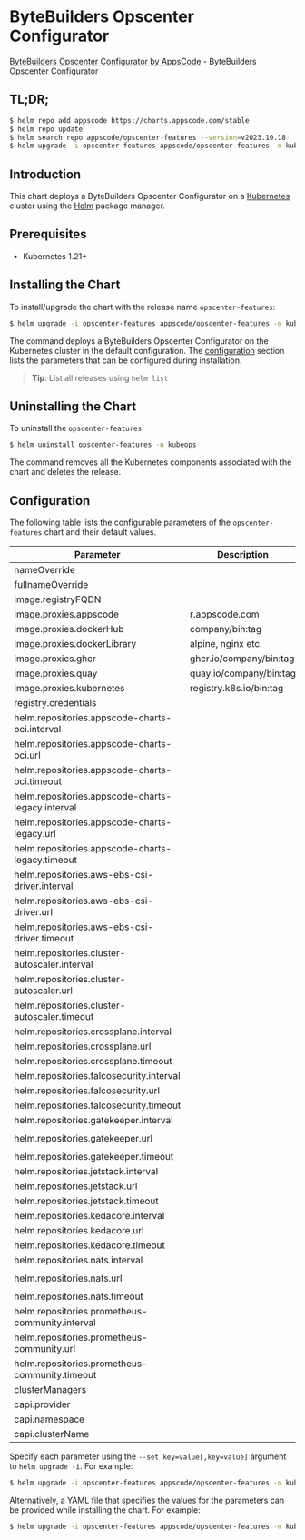 # ByteBuilders Opscenter Configurator

[ByteBuilders Opscenter Configurator by AppsCode](https://github.com/bytebuilders/installer) - ByteBuilders Opscenter Configurator

## TL;DR;

```bash
$ helm repo add appscode https://charts.appscode.com/stable
$ helm repo update
$ helm search repo appscode/opscenter-features --version=v2023.10.18
$ helm upgrade -i opscenter-features appscode/opscenter-features -n kubeops --create-namespace --version=v2023.10.18
```

## Introduction

This chart deploys a ByteBuilders Opscenter Configurator on a [Kubernetes](http://kubernetes.io) cluster using the [Helm](https://helm.sh) package manager.

## Prerequisites

- Kubernetes 1.21+

## Installing the Chart

To install/upgrade the chart with the release name `opscenter-features`:

```bash
$ helm upgrade -i opscenter-features appscode/opscenter-features -n kubeops --create-namespace --version=v2023.10.18
```

The command deploys a ByteBuilders Opscenter Configurator on the Kubernetes cluster in the default configuration. The [configuration](#configuration) section lists the parameters that can be configured during installation.

> **Tip**: List all releases using `helm list`

## Uninstalling the Chart

To uninstall the `opscenter-features`:

```bash
$ helm uninstall opscenter-features -n kubeops
```

The command removes all the Kubernetes components associated with the chart and deletes the release.

## Configuration

The following table lists the configurable parameters of the `opscenter-features` chart and their default values.

|                     Parameter                     |       Description       |                              Default                               |
|---------------------------------------------------|-------------------------|--------------------------------------------------------------------|
| nameOverride                                      |                         | <code>""</code>                                                    |
| fullnameOverride                                  |                         | <code>""</code>                                                    |
| image.registryFQDN                                |                         | <code>""</code>                                                    |
| image.proxies.appscode                            | r.appscode.com          | <code>r.appscode.com</code>                                        |
| image.proxies.dockerHub                           | company/bin:tag         | <code>""</code>                                                    |
| image.proxies.dockerLibrary                       | alpine, nginx etc.      | <code>""</code>                                                    |
| image.proxies.ghcr                                | ghcr.io/company/bin:tag | <code>ghcr.io</code>                                               |
| image.proxies.quay                                | quay.io/company/bin:tag | <code>quay.io</code>                                               |
| image.proxies.kubernetes                          | registry.k8s.io/bin:tag | <code>registry.k8s.io</code>                                       |
| registry.credentials                              |                         | <code>{}</code>                                                    |
| helm.repositories.appscode-charts-oci.interval    |                         | <code>30m0s</code>                                                 |
| helm.repositories.appscode-charts-oci.url         |                         | <code>oci://r.appscode.com/charts</code>                           |
| helm.repositories.appscode-charts-oci.timeout     |                         | <code>1m0s</code>                                                  |
| helm.repositories.appscode-charts-legacy.interval |                         | <code>30m0s</code>                                                 |
| helm.repositories.appscode-charts-legacy.url      |                         | <code>https://charts.appscode.com/stable</code>                    |
| helm.repositories.appscode-charts-legacy.timeout  |                         | <code>1m0s</code>                                                  |
| helm.repositories.aws-ebs-csi-driver.interval     |                         | <code>30m0s</code>                                                 |
| helm.repositories.aws-ebs-csi-driver.url          |                         | <code>https://kubernetes-sigs.github.io/aws-ebs-csi-driver</code>  |
| helm.repositories.aws-ebs-csi-driver.timeout      |                         | <code>1m0s</code>                                                  |
| helm.repositories.cluster-autoscaler.interval     |                         | <code>30m0s</code>                                                 |
| helm.repositories.cluster-autoscaler.url          |                         | <code>https://kubernetes.github.io/autoscaler</code>               |
| helm.repositories.cluster-autoscaler.timeout      |                         | <code>1m0s</code>                                                  |
| helm.repositories.crossplane.interval             |                         | <code>30m0s</code>                                                 |
| helm.repositories.crossplane.url                  |                         | <code>https://charts.crossplane.io/stable</code>                   |
| helm.repositories.crossplane.timeout              |                         | <code>1m0s</code>                                                  |
| helm.repositories.falcosecurity.interval          |                         | <code>30m0s</code>                                                 |
| helm.repositories.falcosecurity.url               |                         | <code>https://falcosecurity.github.io/charts</code>                |
| helm.repositories.falcosecurity.timeout           |                         | <code>1m0s</code>                                                  |
| helm.repositories.gatekeeper.interval             |                         | <code>30m0s</code>                                                 |
| helm.repositories.gatekeeper.url                  |                         | <code>https://open-policy-agent.github.io/gatekeeper/charts</code> |
| helm.repositories.gatekeeper.timeout              |                         | <code>1m0s</code>                                                  |
| helm.repositories.jetstack.interval               |                         | <code>30m0s</code>                                                 |
| helm.repositories.jetstack.url                    |                         | <code>https://charts.jetstack.io</code>                            |
| helm.repositories.jetstack.timeout                |                         | <code>1m0s</code>                                                  |
| helm.repositories.kedacore.interval               |                         | <code>30m0s</code>                                                 |
| helm.repositories.kedacore.url                    |                         | <code>https://kedacore.github.io/charts</code>                     |
| helm.repositories.kedacore.timeout                |                         | <code>1m0s</code>                                                  |
| helm.repositories.nats.interval                   |                         | <code>30m0s</code>                                                 |
| helm.repositories.nats.url                        |                         | <code>https://nats-io.github.io/k8s/helm/charts</code>             |
| helm.repositories.nats.timeout                    |                         | <code>1m0s</code>                                                  |
| helm.repositories.prometheus-community.interval   |                         | <code>30m0s</code>                                                 |
| helm.repositories.prometheus-community.url        |                         | <code>https://prometheus-community.github.io/helm-charts</code>    |
| helm.repositories.prometheus-community.timeout    |                         | <code>1m0s</code>                                                  |
| clusterManagers                                   |                         | <code>[]</code>                                                    |
| capi.provider                                     |                         | <code>""</code>                                                    |
| capi.namespace                                    |                         | <code>""</code>                                                    |
| capi.clusterName                                  |                         | <code>""</code>                                                    |


Specify each parameter using the `--set key=value[,key=value]` argument to `helm upgrade -i`. For example:

```bash
$ helm upgrade -i opscenter-features appscode/opscenter-features -n kubeops --create-namespace --version=v2023.10.18 --set image.proxies.appscode=r.appscode.com
```

Alternatively, a YAML file that specifies the values for the parameters can be provided while
installing the chart. For example:

```bash
$ helm upgrade -i opscenter-features appscode/opscenter-features -n kubeops --create-namespace --version=v2023.10.18 --values values.yaml
```
